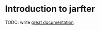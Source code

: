 # Introduction to jarfter

TODO: write [great documentation](http://jacobian.org/writing/what-to-write/)

